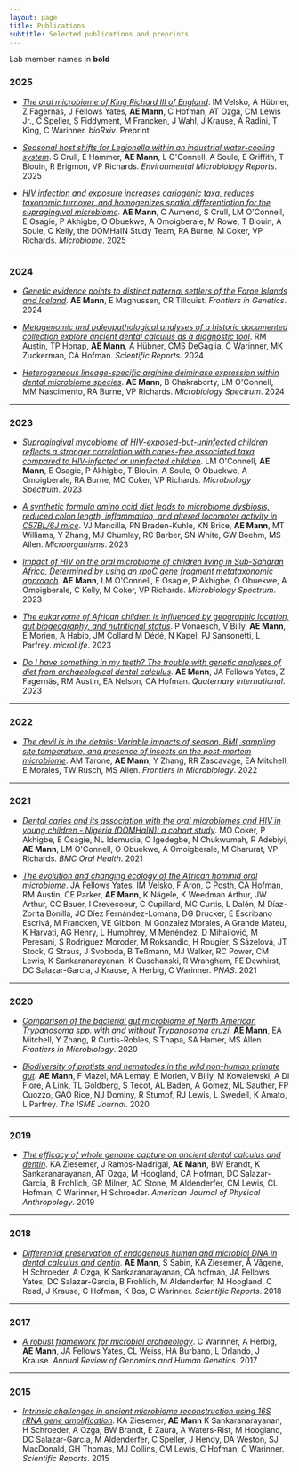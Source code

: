 ```yaml
---
layout: page
title: Publications
subtitle: Selected publications and preprints
---
```


Lab member names in **bold**

### 2025 

- [*The oral microbiome of King Richard III of England*](https://www.biorxiv.org/content/10.1101/2025.09.21.677585v1). IM Velsko, A Hübner, Z Fagernäs, J Fellows Yates, **AE Mann**, C Hofman, AT Ozga, CM Lewis Jr., C Speller, S Fiddyment, M Francken, J Wahl, J Krause, A Radini, T King, C Warinner. *bioRxiv*. Preprint

- [*Seasonal host shifts for Legionella within an industrial water-cooling system*](https://enviromicro-journals.onlinelibrary.wiley.com/doi/10.1111/1758-2229.70132). S Crull, E Hammer, **AE Mann**, L O'Connell, A Soule, E Griffith, T Blouin, R Brigmon, VP Richards. *Environmental Microbiology Reports*. 2025

- [*HIV infection and exposure increases cariogenic taxa, reduces taxonomic turnover, and homogenizes spatial differentiation for the supragingival microbiome*](https://microbiomejournal.biomedcentral.com/articles/10.1186/s40168-025-02123-9). **AE Mann**, C Aumend, S Crull, LM O'Connell, E Osagie, P Akhigbe, O Obuekwe, A Omoigberale, M Rowe, T Blouin, A Soule, C Kelly, the DOMHaIN Study Team, RA Burne, M Coker, VP Richards. *Microbiome*. 2025

<hr>

### 2024

- [*Genetic evidence points to distinct paternal settlers of the Faroe Islands and Iceland*](https://www.frontiersin.org/journals/genetics/articles/10.3389/fgene.2024.1462736/abstract). **AE Mann**, E Magnussen, CR Tillquist. *Frontiers in Genetics*. 2024

- [*Metagenomic and paleopathological analyses of a historic documented collection explore ancient dental calculus as a diagnostic tool*](https://www.nature.com/articles/s41598-024-64818-7). RM Austin, TP Honap, **AE Mann**, A Hübner, CMS DeGaglia, C Warinner, MK Zuckerman, CA Hofman. *Scientific Reports*. 2024

- [*Heterogeneous lineage-specific arginine deiminase expression within dental microbiome species*](https://journals.asm.org/doi/10.1128/spectrum.01445-23). **AE Mann**, B Chakraborty, LM O'Connell, MM Nascimento, RA Burne, VP Richards. *Microbiology Spectrum*. 2024

<hr>

### 2023

- [*Supragingival mycobiome of HIV-exposed-but-uninfected children reflects a stronger correlation with caries-free associated taxa compared to HIV-infected or uninfected children*](https://journals.asm.org/doi/10.1128/spectrum.01491-23). LM O'Connell, **AE Mann**, E Osagie, P Akhigbe, T Blouin, A Soule, O Obuekwe, A Omoigberale, RA Burne, MO Coker, VP Richards. *Microbiology Spectrum*. 2023

- [*A synthetic formula amino acid diet leads to microbiome dysbiosis, reduced colon length, inflammation, and altered locomoter activity in C57BL/6J mice*](https://www.mdpi.com/2076-2607/11/11/2694/htm). VJ Mancilla, PN Braden-Kuhle, KN Brice, **AE Mann**, MT Williams, Y Zhang, MJ Chumley, RC Barber, SN White, GW Boehm, MS Allen. *Microorganisms*. 2023

- [*Impact of HIV on the oral microbiome of children living in Sub-Saharan Africa, Determined by using an rpoC gene fragment metataxonomic approach*](https://journals.asm.org/doi/10.1128/spectrum.00871-23). **AE Mann**, LM O'Connell, E Osagie, P Akhigbe, O Obuekwe, A Omoigberale, C Kelly, M Coker, VP Richards. *Microbiology Spectrum*. 2023

- [*The eukaryome of African children is influenced by geographic location, gut biogeography, and nutritional status*](https://academic.oup.com/microlife/advance-article/doi/10.1093/femsml/uqad033/7227336?searchresult=1). P Vonaesch, V Billy, **AE Mann**, E Morien, A Habib, JM Collard M Dédé, N Kapel, PJ Sansonetti, L Parfrey. *microLife*. 2023

- [*Do I have something in my teeth? The trouble with genetic analyses of diet from archaeological dental calculus*](https://www.sciencedirect.com/science/article/pii/S1040618220307746). **AE Mann**, JA Fellows Yates, Z Fagernäs, RM Austin, EA Nelson, CA Hofman. *Quaternary International*. 2023

<hr>

### 2022

- [*The devil is in the details: Variable impacts of season, BMI, sampling site temperature, and presence of insects on the post-mortem microbiome*](https://www.frontiersin.org/articles/10.3389/fmicb.2022.1064904/full). AM Tarone, **AE Mann**, Y Zhang, RR Zascavage, EA Mitchell, E Morales, TW Rusch, MS Allen. *Frontiers in Microbiology*. 2022

<hr>

### 2021

- [*Dental caries and its association with the oral microbiomes and HIV in young children - Nigeria (DOMHaIN): a cohort study*](https://bmcoralhealth.biomedcentral.com/articles/10.1186/s12903-021-01944-y). MO Coker, P Akhigbe, E Osagie, NL Idemudia, O Igedegbe, N Chukwumah, R Adebiyi, **AE Mann**, LM O'Connell, O Obuekwe, A Omoigberale, M Charurat, VP Richards. *BMC Oral Health*. 2021

- [*The evolution and changing ecology of the African hominid oral microbiome*](https://www.pnas.org/content/118/20/e2021655118). JA Fellows Yates, IM Velsko, F Aron, C Posth, CA Hofman, RM Austin, CE Parker, **AE Mann**, K Nägele, K Weedman Arthur, JW Arthur, CC Bauer, I Crevecoeur, C Cupillard, MC Curtis, L Dalén, M Díaz-Zorita Bonilla, JC Díez Fernández-Lomana, DG Drucker, E Escribano Escrivá, M Francken, VE Gibbon, M Gonzalez Morales, A Grande Mateu, K Harvati, AG Henry, L Humphrey, M Menéndez, D Mihailović, M Peresani, S Rodríguez Moroder, M Roksandic, H Rougier, S Sázelová, JT Stock, G Straus, J Svoboda, B Teßmann, MJ Walker, RC Power, CM Lewis, K Sankaranarayanan, K Guschanski, R Wrangham, FE Dewhirst, DC Salazar-Garcia, J Krause, A Herbig, C Warinner. *PNAS*. 2021

<hr>

### 2020

- [*Comparison of the bacterial gut microbiome of North American Trypanosoma spp. with and without Trypanosoma cruzi*](https://www.frontiersin.org/articles/10.3389/fmicb.2020.00364/full). **AE Mann**, EA Mitchell, Y Zhang, R Curtis-Robles, S Thapa, SA Hamer, MS Allen. *Frontiers in Microbiology*. 2020

- [*Biodiversity of protists and nematodes in the wild non-human primate gut*](https://www.nature.com/articles/s41396-019-0551-4). **AE Mann**, F Mazel, MA Lemay, E Morien, V Billy, M Kowalewski, A Di Fiore, A Link, TL Goldberg, S Tecot, AL Baden, A Gomez, ML Sauther, FP Cuozzo, GAO Rice, NJ Dominy, R Stumpf, RJ Lewis, L Swedell, K Amato, L Parfrey. *The ISME Journal*. 2020

<hr>

### 2019

- [*The efficacy of whole genome capture on ancient dental calculus and dentin*](https://onlinelibrary.wiley.com/doi/full/10.1002/ajpa.23763). KA Ziesemer, J Ramos-Madrigal, **AE Mann**, BW Brandt, K Sankaranarayanan, AT Ozga, M Hoogland, CA Hofman, DC Salazar-Garcia, B Frohlich, GR Milner, AC Stone, M Aldenderfer, CM Lewis, CL Hofman, C Warinner, H Schroeder. *American Journal of Physical Anthropology*. 2019

<hr>

### 2018

- [*Differential preservation of endogenous human and microbial DNA in dental calculus and dentin*](https://www.nature.com/articles/s41598-018-28091-9). **AE Mann**, S Sabin, KA Ziesemer, Å Vågene, H Schroeder, A Ozga, K Sankaranarayanan, CA hofman, JA Fellows Yates, DC Salazar-Garcia, B Frohlich, M Aldenderfer, M Hoogland, C Read, J Krause, C Hofman, K Bos, C Warinner. *Scientific Reports*. 2018

<hr>

### 2017

- [*A robust framework for microbial archaeology*](https://www.annualreviews.org/doi/full/10.1146/annurev-genom-091416-035526). C Warinner, A Herbig, **AE Mann**, JA Fellows Yates, CL Weiss, HA Burbano, L Orlando, J Krause. *Annual Review of Genomics and Human Genetics*. 2017


<hr>

### 2015

- [*Intrinsic challenges in ancient microbiome reconstruction using 16S rRNA gene amplification*](https://www.nature.com/articles/srep16498). KA Ziesemer, **AE Mann** K Sankaranarayanan, H Schroeder, A Ozga, BW Brandt, E Zaura, A Waters-Rist, M Hoogland, DC Salazar-Garcia, M Aldenderfer, C Speller, J Hendy, DA Weston, SJ MacDonald, GH Thomas, MJ Collins, CM Lewis, C Hofman, C Warinner. *Scientific Reports*. 2015
